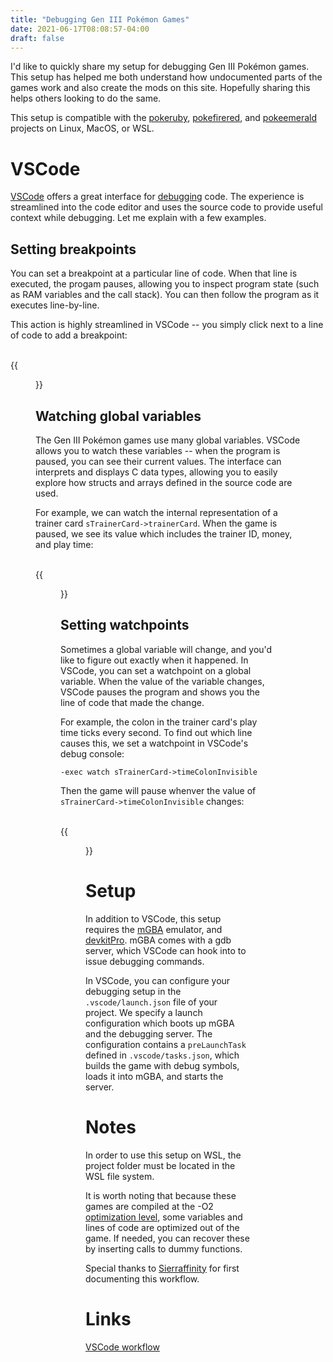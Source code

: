 ```yaml
---
title: "Debugging Gen III Pokémon Games"
date: 2021-06-17T08:08:57-04:00
draft: false
---
```


I'd like to quickly share my setup for debugging Gen III Pokémon games. This setup has helped me both understand how undocumented parts of the games work and also create the mods on this site. Hopefully sharing this helps others looking to do the same.

This setup is compatible with the [pokeruby](www.github.com/pret/pokeruby), [pokefirered](www.github.com/pret/pokefirered), and [pokeemerald](www.github.com/pret/pokeemerald) projects on Linux, MacOS, or WSL. 

# VSCode

[VSCode](https://code.visualstudio.com/) offers a great interface for [debugging](https://code.visualstudio.com/docs/editor/debugging) code. The experience is streamlined into the code editor and uses the source code to provide useful context while debugging. Let me explain with a few examples.

## Setting breakpoints

You can set a breakpoint at a particular line of code. When that line is executed, the progam pauses, allowing you to inspect program state (such as RAM variables and the call stack). You can then follow the program as it executes line-by-line.

This action is highly streamlined in VSCode -- you simply click next to a line of code to add a breakpoint:

<br>
{{<figure src="/posts/debugging-gen-3/breakpoint.png">}}
<br>

## Watching global variables

The Gen III Pokémon games use many global variables. VSCode allows you to watch these variables -- when the program is paused, you can see their current values. The interface can interprets and displays C data types, allowing you to easily explore how structs and arrays defined in the source code are used.

For example, we can watch the internal representation of a trainer card `sTrainerCard->trainerCard`. When the game is paused, we see its value which includes the trainer ID, money, and play time:

<br>
{{<figure src="/posts/debugging-gen-3/watching.png">}}
<br>

## Setting watchpoints

Sometimes a global variable will change, and you'd like to figure out exactly when it happened. In VSCode, you can set a watchpoint on a global variable. When the value of the variable changes, VSCode pauses the program and shows you the line of code that made the change.

For example, the colon in the trainer card's play time ticks every second. To find out which line causes this, we set a watchpoint in VSCode's debug console:

```
-exec watch sTrainerCard->timeColonInvisible
```

Then the game will pause whenver the value of `sTrainerCard->timeColonInvisible` changes:

<br>
{{<figure src="/posts/debugging-gen-3/watchpoint.png">}}
<br>

# Setup

In addition to VSCode, this setup requires the [mGBA](https://mgba.io) emulator, and [devkitPro](https://devkitpro.org/wiki/Getting_Started). mGBA comes with a gdb server, which VSCode can hook into to issue debugging commands. 

In VSCode, you can configure your debugging setup in the `.vscode/launch.json` file of your project. We specify a launch configuration which boots up mGBA and the debugging server. The configuration contains a `preLaunchTask` defined in `.vscode/tasks.json`, which builds the game with debug symbols, loads it into mGBA, and starts the server.

# Notes

In order to use this setup on WSL, the project folder must be located in the WSL file system.

It is worth noting that because these games are compiled at the -O2 [optimization level](https://gcc.gnu.org/onlinedocs/gnat_ugn/Optimization-Levels.html), some variables and lines of code are optimized out of the game. If needed, you can recover these by inserting calls to dummy functions.

Special thanks to [Sierraffinity](https://github.com/Sierraffinity) for first documenting this workflow.

# Links

[VSCode workflow](https://gist.github.com/abaresk/436a42d01534f169d3d3a763fde24fcf)